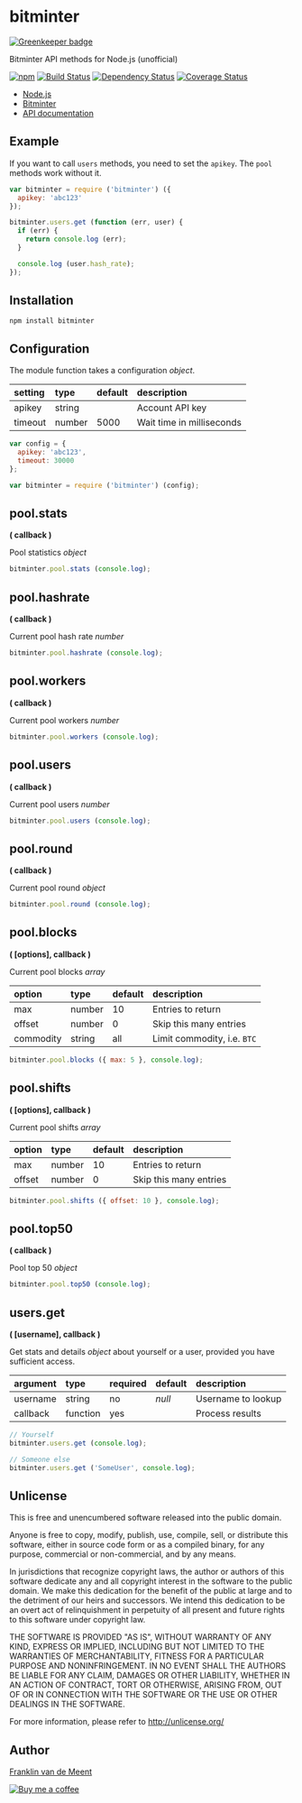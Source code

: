 bitminter
=========

[![Greenkeeper badge](https://badges.greenkeeper.io/fvdm/nodejs-bitminter.svg)](https://greenkeeper.io/)

Bitminter API methods for Node.js (unofficial)

[![npm](https://img.shields.io/npm/v/bitminter.svg?maxAge=3600)](https://github.com/fvdm/nodejs-bitminter/blob/master/CHANGELOG.md)
[![Build Status](https://travis-ci.org/fvdm/nodejs-bitminter.svg?branch=master)](https://travis-ci.org/fvdm/nodejs-bitminter)
[![Dependency Status](https://gemnasium.com/badges/github.com/fvdm/nodejs-bitminter.svg)](https://gemnasium.com/github.com/fvdm/nodejs-bitminter#runtime-dependencies)
[![Coverage Status](https://coveralls.io/repos/github/fvdm/nodejs-bitminter/badge.svg?branch=master)](https://coveralls.io/github/fvdm/nodejs-bitminter?branch=master)

* [Node.js](https://www.nodejs.org)
* [Bitminter](https://bitminter.com)
* [API documentation](https://bitminter.com/api)


Example
-------

If you want to call `users` methods,
you need to set the `apikey`.
The `pool` methods work without it.

```js
var bitminter = require ('bitminter') ({
  apikey: 'abc123'
});

bitminter.users.get (function (err, user) {
  if (err) {
    return console.log (err);
  }

  console.log (user.hash_rate);
});
```


Installation
------------

`npm install bitminter`


Configuration
-------------

The module function takes a configuration _object_.


setting | type   | default | description
:-------|:-------|:--------|:---------------
apikey  | string |         | Account API key
timeout | number | 5000    | Wait time in milliseconds


```js
var config = {
  apikey: 'abc123',
  timeout: 30000
};

var bitminter = require ('bitminter') (config);
```


pool.stats
----------
**( callback )**

Pool statistics _object_

```js
bitminter.pool.stats (console.log);
```


pool.hashrate
-------------
**( callback )**

Current pool hash rate _number_

```js
bitminter.pool.hashrate (console.log);
```


pool.workers
------------
**( callback )**

Current pool workers _number_

```js
bitminter.pool.workers (console.log);
```


pool.users
----------
**( callback )**

Current pool users _number_

```js
bitminter.pool.users (console.log);
```


pool.round
----------
**( callback )**

Current pool round _object_

```js
bitminter.pool.round (console.log);
```


pool.blocks
-----------
**( [options], callback )**

Current pool blocks _array_


option    | type   | default | description
:---------|:-------|:--------|:---------------------------
max       | number | 10      | Entries to return
offset    | number | 0       | Skip this many entries
commodity | string | all     | Limit commodity, i.e. `BTC`


```js
bitminter.pool.blocks ({ max: 5 }, console.log);
```


pool.shifts
-----------
**( [options], callback )**

Current pool shifts _array_


option | type   | default | description
:------|:-------|:--------|:----------------------
max    | number | 10      | Entries to return
offset | number | 0       | Skip this many entries


```js
bitminter.pool.shifts ({ offset: 10 }, console.log);
```


pool.top50
----------
**( callback )**

Pool top 50 _object_

```js
bitminter.pool.top50 (console.log);
```


users.get
---------
**( [username], callback )**

Get stats and details _object_ about yourself or a user,
provided you have sufficient access.


argument | type     | required | default | description
:--------|:---------|:---------|:--------|:----------------------
username | string   | no       | _null_  | Username to lookup
callback | function | yes      |         | Process results


```js
// Yourself
bitminter.users.get (console.log);

// Someone else
bitminter.users.get ('SomeUser', console.log);
```


Unlicense
---------

This is free and unencumbered software released into the public domain.

Anyone is free to copy, modify, publish, use, compile, sell, or
distribute this software, either in source code form or as a compiled
binary, for any purpose, commercial or non-commercial, and by any
means.

In jurisdictions that recognize copyright laws, the author or authors
of this software dedicate any and all copyright interest in the
software to the public domain. We make this dedication for the benefit
of the public at large and to the detriment of our heirs and
successors. We intend this dedication to be an overt act of
relinquishment in perpetuity of all present and future rights to this
software under copyright law.

THE SOFTWARE IS PROVIDED "AS IS", WITHOUT WARRANTY OF ANY KIND,
EXPRESS OR IMPLIED, INCLUDING BUT NOT LIMITED TO THE WARRANTIES OF
MERCHANTABILITY, FITNESS FOR A PARTICULAR PURPOSE AND NONINFRINGEMENT.
IN NO EVENT SHALL THE AUTHORS BE LIABLE FOR ANY CLAIM, DAMAGES OR
OTHER LIABILITY, WHETHER IN AN ACTION OF CONTRACT, TORT OR OTHERWISE,
ARISING FROM, OUT OF OR IN CONNECTION WITH THE SOFTWARE OR THE USE OR
OTHER DEALINGS IN THE SOFTWARE.

For more information, please refer to <http://unlicense.org/>


Author
------

[Franklin van de Meent](https://frankl.in)

[![Buy me a coffee](https://frankl.in/u/kofi/kofi-readme.png)](https://ko-fi.com/franklin)
